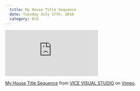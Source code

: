 ```yaml
---
  title: My House Title Sequence
  date: Tuesday July 17th, 2018
  category: Old
---
```


<iframe src="https://player.vimeo.com/video/264297998" frameborder="0" webkitallowfullscreen mozallowfullscreen allowfullscreen></iframe>

<p><a href="https://vimeo.com/264297998">My House Title Sequence</a> from <a href="https://vimeo.com/vicevisualstudio">VICE VISUAL STUDIO</a> on <a href="https://vimeo.com">Vimeo</a>.</p>
